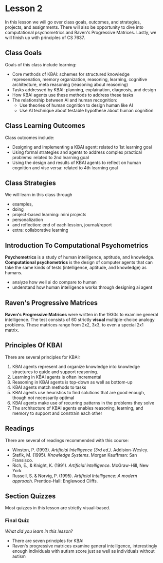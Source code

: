 # Lesson 2

In this lesson we will go over class goals, outcomes, and strategies, projects, and assignments. There will also be opportunity to dive into computational psychometrics and Raven's Progressive Matrices. Lastly, we will finish up with principles of CS 7637.

## Class Goals

Goals of this class include learning:
- Core methods of KBAI: schemes for structured knowledge represenation, memory organization, reasoning, learning, cognitive architecture, meta reasoning (reasoning about reasoning)
- Tasks addressed by KBAI: planning, explaination, diagnosis, and design 
- How KBAI agents use these methods to address these tasks
- The relationship between AI and human recognition:
    - Use theories of human cognition to design human like AI
    - Use AI technique about testable hypothese about human cognition 

## Class Learning Outcomes

Class outcomes include:
- Designing and implementing a KBAI agent: related to 1st learning goal 
- Using formal strategies and agents to address complex practical problems: related to 2nd learning goal 
- Using the design and results of KBAI agents to reflect on human cognition and vise versa: related to 4th learning goal

## Class Strategies

We will learn in this class through 
- examples,
- doing
- project-based learning: mini projects
- personalization
- and reflection: end of each lession, journal/report
- extra: collaborative learning

## Introduction To Computational Psychometrics

**Psychometrics** is a study of human intelligence, aptitude, and knowledge. 
**Computational psychometrics** is the design of computer agents that can take the same kinds of tests (intelligence, aptitude, and knowledge) as humans.
- analyze how well ai do compare to human
- understand how human intelligence works through designing ai agent

## Raven's Progressive Matrices

**Raven's Progressive Matrices** were written in the 1930s to examine general intelligence. The test consists of 60 strictly **visual** multiple-choice analogy problems. These matrices range from 2x2, 3x3, to even a special 2x1 matrix. 

## Principles Of KBAI

There are several principles for KBAI:

1. KBAI agents represent and organize knowledge into knowledge structures to guide and support reasoning.
2. Learning in KBAI agents is often incremental
3. Reasoning in KBAI agents is top-down as well as bottom-up
4. KBAI agents match methods to tasks
5. KBAI agents use heuristics to find solutions that are good enough, though not necessarily optimal
6. KBAI agents make use of recurring patterns in the problems they solve
7. The architecture of KBAI agents enables reasoning, learning, and memory to support and constrain each other

## Readings

There are several of readings recommended with this course:

- Winston, P. (1993). _Artificial Intelligence (3rd ed.)_. Addision-Wesley.
- Stefik, M. (1995). _Knowledge Systems_. Morgan Kauffman: San Fransisco.
- Rich, E., & Knight, K. (1991). _Artificial intelligence_. McGraw-Hill, New York
- Russell, S. & Norvig, P. (1995). _Artificial Intelligence: A modern approach_. Prentice-Hall: Englewood Cliffs.

## Section Quizzes

Most quizzes in this lesson are strictly visual-based.

### Final Quiz

_What did you learn in this lesson_?

- There are seven principles for KBAI
- Raven's progressive matrices examine general intelligence, interestingly enough individuals with autism score just as well as individuals without autism

